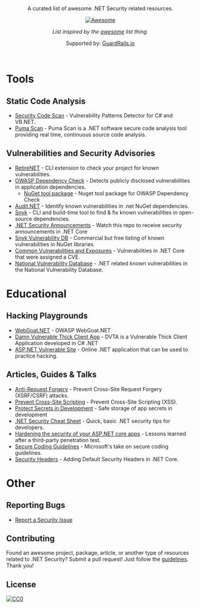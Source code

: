 <br/>
<div align="center">

A curated list of awesome .NET Security related resources.

[![Awesome](https://awesome.re/badge.svg)](https://awesome.re)

_List inspired by the [awesome](https://github.com/sindresorhus/awesome) list thing._

Supported by: [GuardRails.io](https://www.guardrails.io)

</div>
<br/>

# Tools

## Static Code Analysis

- [Security Code Scan](https://github.com/security-code-scan/security-code-scan) - Vulnerability Patterns Detector for C# and VB.NET.
- [Puma Scan](https://github.com/pumasecurity/puma-scan) - Puma Scan is a .NET software secure code analysis tool providing real time, continuous source code analysis.

## Vulnerabilities and Security Advisories

- [RetireNET](https://github.com/RetireNet/dotnet-retire) - CLI extension to check your project for known vulnerabilities.
- [OWASP Dependency Check](https://github.com/jeremylong/DependencyCheck) - Detects publicly disclosed vulnerabilities in application dependencies.
  - [NuGet tool package](https://www.nuget.org/packages/DependencyCheck.Runner.Tool/) - Nuget tool package for OWASP Dependency Check
- [Audit.NET](https://github.com/OSSIndex/audit.net) - Identify known vulnerabilities in .net NuGet dependencies.
- [Snyk](https://github.com/snyk/snyk) - CLI and build-time tool to find & fix known vulnerabilities in open-source dependencies.
- [.NET Security Announcements](https://github.com/dotnet/announcements/issues?q=is%3Aopen+is%3Aissue+label%3ASecurity) - Watch this repo to receive security announcements in .NET Core
- [Snyk Vulnerability DB](https://snyk.io/vuln?type=nuget) - Commercial but free listing of known vulnerabilities in NuGet libraries.
- [Common Vulnerabilities and Exposures](https://www.cvedetails.com/product/42998/Microsoft-Asp.net-Core.html?vendor_id=26) - Vulnerabilities in .NET Core that were assigned a CVE.
- [National Vulnerability Database](https://nvd.nist.gov/vuln/search/results?form_type=Basic&results_type=overview&query=ASP.NET&queryType=phrase&search_type=all) - .NET related known vulnerabilities in the National Vulnerability Database.

# Educational

## Hacking Playgrounds

- [WebGoat.NET](https://github.com/jerryhoff/WebGoat.NET) - OWASP WebGoat.NET
- [Damn Vulnerable Thick Client App](https://github.com/secvulture/dvta) - DVTA is a Vulnerable Thick Client Application developed in C# .NET
- [ASP.NET Vulnerable Site](http://aspnet.testsparker.com) - Online .NET application that can be used to practice hacking.

## Articles, Guides & Talks

- [Anti-Request Forgery](https://docs.microsoft.com/en-us/aspnet/core/security/anti-request-forgery?view=aspnetcore-2.2) - Prevent Cross-Site Request Forgery (XSRF/CSRF) attacks.
- [Prevent Cross-Site Scripting](https://docs.microsoft.com/en-us/aspnet/core/security/cross-site-scripting?view=aspnetcore-2.2) - Prevent Cross-Site Scripting (XSS).
- [Protect Secrets in Development](https://docs.microsoft.com/en-us/aspnet/core/security/app-secrets?view=aspnetcore-2.2) - Safe storage of app secrets in development
- [.NET Security Cheat Sheet](https://www.owasp.org/index.php/.NET_Security_Cheat_Sheet) - Quick, basic .NET security tips for developers.
- [Hardening the security of your ASP.NET core apps](https://geeklearning.io/hardening-the-security-of-your-asp-net-core-apps/) - Lessons learned after a third-party penetration test.
- [Secure Coding Guidelines](https://docs.microsoft.com/en-us/dotnet/standard/security/secure-coding-guidelines) - Microsoft's take on secure coding guidelines.
- [Security Headers](https://andrewlock.net/adding-default-security-headers-in-asp-net-core/) - Adding Default Security Headers in .NET Core.

# Other

## Reporting Bugs

- [Report a Security Issue](https://www.microsoft.com/en-us/msrc/faqs-report-an-issue)

## Contributing

Found an awesome project, package, article, or another type of resources related to .NET Security? Submit a pull request!
Just follow the [guidelines](/CONTRIBUTING.md). Thank you!

## License

[![CC0](http://mirrors.creativecommons.org/presskit/buttons/88x31/svg/cc-zero.svg)](http://creativecommons.org/publicdomain/zero/1.0/)